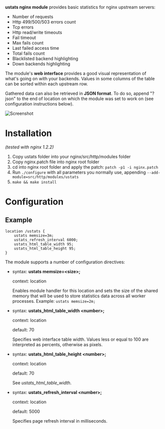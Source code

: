 **ustats nginx module** provides basic statistics for nginx upstream servers:
* Number of requests
* Http 499/500/503 errors count
* Tcp errors
* Http read/write timeouts
* Fail timeout
* Max fails count
* Last failed access time
* Total fails count
* Blacklisted backend highlighting
* Down backends highlighting

The module's **web interface** provides a good visual representation of what's going on with your backends. Values in some columns of the table can be sorted within each upstream row.

Gathered data can also be retrieved in **JSON format**. To do so, append "?json" to the end of location on which the module was set to work on (see configuration instructions below).

![Screenshot](https://github.com/0xc0dec/ustats/screenshot.png)

# Installation
_(tested with nginx 1.2.2)_

1. Copy ustats folder into your nginx/src/http/modules folder
2. Copy nginx.patch file into nginx root folder
3. cd into nginx root folder and apply the patch:
`patch -p1 -i nginx.patch`
4. Run `./configure` with all parameters you normally use, appending 
`--add-module=src/http/modules/ustats`
5. `make && make install`

# Configuration
## Example
    location /ustats {
        ustats memsize=3m;
        ustats_refresh_interval 6000;
        ustats_html_table_width 95;
        ustats_html_table_height 95;
    }

The module supports a number of configuration directives:
* syntax: **ustats memsize=\<size\>;**

  context: location

  Enables module handler for this location and sets the size of the shared memory that will be used to store
  statistics data across all worker processes. Example: `ustats memsize=2m;`


* syntax: **ustats_html_table_width \<number\>;**
  
  context: location

  default: 70

  Specifies web interface table width. Values less or equal to 100 are interpreted as percents, otherwise as
  pixels.


* syntax: **ustats_html_table_height \<number\>;**

  context: location

  default: 70

  See _ustats_html_table_width_.


* syntax: **ustats_refresh_interval \<number\>;**

  context: location

  default: 5000

  Specifies page refresh interval in milliseconds.
